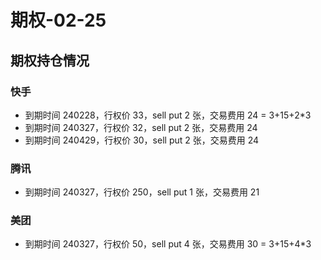 # 期权-02-25

## 期权持仓情况

### 快手

- 到期时间 240228，行权价 33，sell put 2 张，交易费用 24 = 3+15+2\*3
- 到期时间 240327，行权价 32，sell put 2 张，交易费用 24
- 到期时间 240429，行权价 30，sell put 2 张，交易费用 24

### 腾讯

- 到期时间 240327，行权价 250，sell put 1 张，交易费用 21

### 美团

- 到期时间 240327，行权价 50，sell put 4 张，交易费用 30 = 3+15+4\*3
